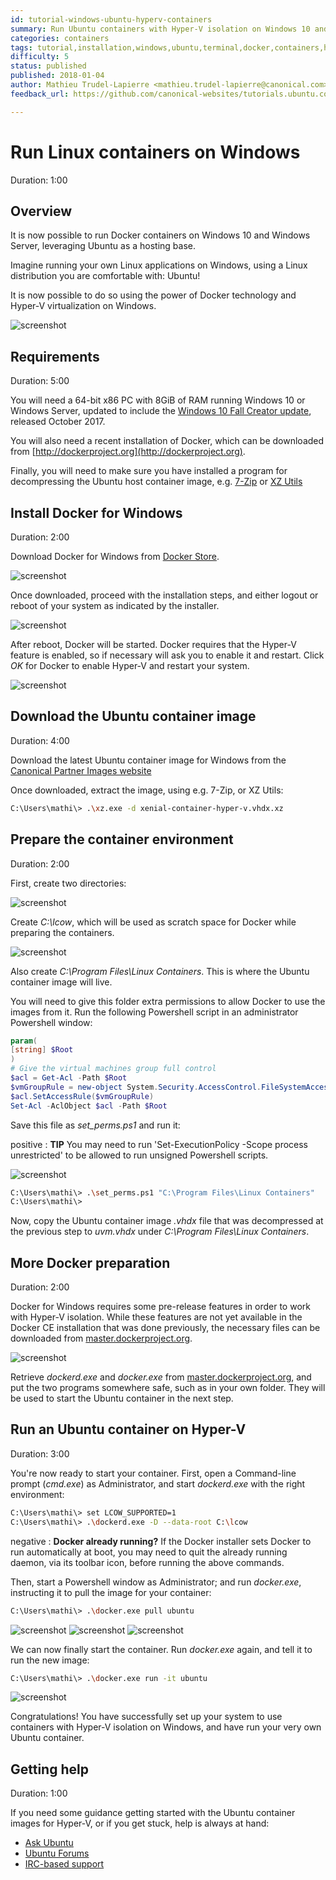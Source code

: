 ```yaml
---
id: tutorial-windows-ubuntu-hyperv-containers
summary: Run Ubuntu containers with Hyper-V isolation on Windows 10 and Windows Server.
categories: containers
tags: tutorial,installation,windows,ubuntu,terminal,docker,containers,hyper-v
difficulty: 5
status: published
published: 2018-01-04
author: Mathieu Trudel-Lapierre <mathieu.trudel-lapierre@canonical.com>
feedback_url: https://github.com/canonical-websites/tutorials.ubuntu.com/issues

---
```


# Run Linux containers on Windows
Duration: 1:00

## Overview

It is now possible to run Docker containers on Windows 10 and Windows Server, leveraging Ubuntu as a hosting base.

Imagine running your own Linux applications on Windows, using a Linux distribution you are comfortable with: Ubuntu!

It is now possible to do so using the power of Docker technology and Hyper-V virtualization on Windows.

![screenshot](images/docker-run-it-ubuntu.png)


## Requirements
Duration: 5:00

You will need a 64-bit x86 PC with 8GiB of RAM running Windows 10 or Windows Server, updated to include the [Windows 10 Fall Creator update][win10fall], released October 2017.
 
You will also need a recent installation of Docker, which can be downloaded from [http://dockerproject.org](http://dockerproject.org).

Finally, you will need to make sure you have installed a program for decompressing the Ubuntu host container image, e.g. [7-Zip](http://7-zip.org/) or [XZ Utils](https://tukaani.org/xz/)

## Install Docker for Windows
Duration: 2:00

Download Docker for Windows from [Docker Store](https://store.docker.com/editions/community/docker-ce-desktop-windows).

![screenshot](images/install-docker.png)

Once downloaded, proceed with the installation steps, and either logout or reboot of your system as indicated by the installer.

![screenshot](images/installing-docker.png)

After reboot, Docker will be started. Docker requires that the Hyper-V feature is enabled, so if necessary will ask you to enable it and restart. Click *OK* for Docker to enable Hyper-V and restart your system.

![screenshot](images/enabling-hyperv.png)

## Download the Ubuntu container image
Duration: 4:00

Download the latest Ubuntu container image for Windows from the [Canonical Partner Images website](https://partner-images.canonical.com/hyper-v/linux-containers/bionic/current/)

Once downloaded, extract the image, using e.g. 7-Zip, or XZ Utils:
```bash
C:\Users\mathi\> .\xz.exe -d xenial-container-hyper-v.vhdx.xz
```

## Prepare the container environment
Duration: 2:00

First, create two directories:

![screenshot](images/create-folder.png)

Create *C:\lcow*, which will be used as scratch space for Docker while preparing the containers.

![screenshot](images/create-lcow-folder.png)

Also create *C:\Program Files\Linux Containers*. This is where the Ubuntu container image will live.

You will need to give this folder extra permissions to allow Docker to use the images from it.  Run the following Powershell script in an administrator Powershell window:

```powershell
param(
[string] $Root
)
# Give the virtual machines group full control
$acl = Get-Acl -Path $Root
$vmGroupRule = new-object System.Security.AccessControl.FileSystemAccessRule("NT VIRTUAL MACHINE\Virtual Machines", "FullControl","ContainerInherit,ObjectInherit", "None", "Allow")
$acl.SetAccessRule($vmGroupRule)
Set-Acl -AclObject $acl -Path $Root
```

Save this file as *set_perms.ps1* and run it:

positive
: **TIP** You may need to run 'Set-ExecutionPolicy -Scope process unrestricted' to be allowed to run unsigned Powershell scripts.

![screenshot](images/ps-executionpolicy.png)

```bash
C:\Users\mathi\> .\set_perms.ps1 "C:\Program Files\Linux Containers"
C:\Users\mathi\>
```

Now, copy the Ubuntu container image *.vhdx* file that was decompressed at the previous step to *uvm.vhdx* under *C:\Program Files\Linux Containers*.


## More Docker preparation
Duration: 2:00

Docker for Windows requires some pre-release features in order to work with Hyper-V isolation. While these features are not yet available in the Docker CE installation that was done previously, the necessary files can be downloaded from [master.dockerproject.org](https://master.dockerproject.org).

![screenshot](images/docker-master.png)

Retrieve *dockerd.exe* and *docker.exe* from [master.dockerproject.org](https://master.dockerproject.org), and put the two programs somewhere safe, such as in your own folder. They will be used to start the Ubuntu container in the next step.


## Run an Ubuntu container on Hyper-V
Duration: 3:00

You're now ready to start your container. First, open a Command-line prompt (*cmd.exe*) as Administrator, and start *dockerd.exe* with the right environment:

```bash
C:\Users\mathi\> set LCOW_SUPPORTED=1
C:\Users\mathi\> .\dockerd.exe -D --data-root C:\lcow
```

negative
: **Docker already running?**
If the Docker installer sets Docker to run automatically at boot, you may need to quit the already running daemon, via its toolbar icon, before running the above commands.

Then, start a Powershell window as Administrator; and run *docker.exe*, instructing it to pull the image for your container:

```bash
C:\Users\mathi\> .\docker.exe pull ubuntu
```

![screenshot](images/docker-pull-ubuntu.png)
![screenshot](images/docker-pull-ubuntu-progress.png)
![screenshot](images/docker-pull-ubuntu-progress2.png)

We can now finally start the container. Run *docker.exe* again, and tell it to run the new image:

```bash
C:\Users\mathi\> .\docker.exe run -it ubuntu
```

![screenshot](images/docker-run-it-ubuntu.png)

Congratulations! You have successfully set up your system to use containers with Hyper-V isolation on Windows, and have run your very own Ubuntu container.

## Getting help
Duration: 1:00

If you need some guidance getting started with the Ubuntu container images for Hyper-V, or if you get stuck, help is always at hand:

* [Ask Ubuntu][askubuntu]
* [Ubuntu Forums][forums]
* [IRC-based support][ubuntuirc]

<!-- LINKS -->
[msubuntu]: https://www.microsoft.com/en-us/store/p/ubuntu/9nblggh4msv6
[getstartedcli]: https://help.ubuntu.com/community/UsingTheTerminal
[windowsinsider]: https://insider.windows.com/en-us/
[storelink]: ms-windows-store://pdp/?productid=9NBLGGH4MSV6&referrer=unistoreweb&scenario=click&webig=11a9a85f-44f0-4cf5-ac1f-d9e148f2c23b&muid=01A3F9D8DEC2605B1426F331DF03617B
[win10fall]: https://support.microsoft.com/en-gb/help/4028685/windows-10-get-the-fall-creators-update 
[askubuntu]: https://askubuntu.com/
[forums]: https://ubuntuforums.org/
[ubuntuirc]: https://wiki.ubuntu.com/IRC/ChannelList
